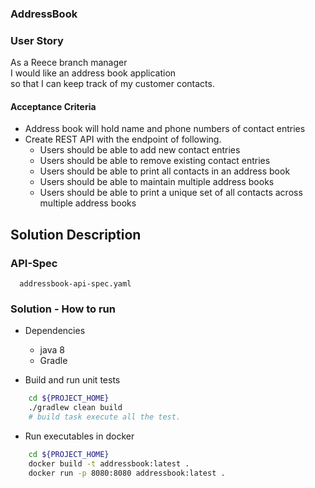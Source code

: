 ### AddressBook ###

### User Story ###

As a Reece branch manager <br>
I would like an address book application<br>
so that I can keep track of my customer contacts.

#### Acceptance Criteria ####

  - Address book will hold name and phone numbers of contact entries
  - Create REST API with the endpoint of following.
    - Users should be able to add new contact entries
    - Users should be able to remove existing contact entries
    - Users should be able to print all contacts in an address book
    - Users should be able to maintain multiple address books
    - Users should be able to print a unique set of all contacts across multiple address books
  
## Solution Description ##

### API-Spec ###
```
  addressbook-api-spec.yaml
``` 
### Solution - How to run ###

* Dependencies
  - java 8
  - Gradle

* Build and run unit tests

```bash
    cd ${PROJECT_HOME}
    ./gradlew clean build
    # build task execute all the test.
```

* Run executables in docker
```bash
    cd ${PROJECT_HOME}
    docker build -t addressbook:latest .
    docker run -p 8080:8080 addressbook:latest .
    
```




